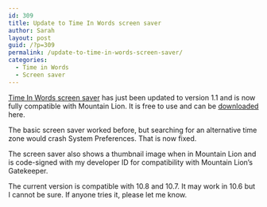 ```yaml
---
id: 309
title: Update to Time In Words screen saver
author: Sarah
layout: post
guid: /?p=309
permalink: /update-to-time-in-words-screen-saver/
categories:
  - Time in Words
  - Screen saver
---
```

[Time In Words screen saver][1] has just been updated to version 1.1 and is now fully compatible with Mountain Lion. It is free to use and can be [downloaded][2] here.

The basic screen saver worked before, but searching for an alternative time zone would crash System Preferences. That is now fixed.

The screen saver also shows a thumbnail image when in Mountain Lion and is code-signed with my developer ID for compatibility with Mountain Lion&#8217;s Gatekeeper.

The current version is compatible with 10.8 and 10.7. It may work in 10.6 but I cannot be sure. If anyone tries it, please let me know.

 [1]: /time-in-words-screen-saver-for-mac/ "Time In Words Screen Saver for Mac"
 [2]: /screensaver/TimeInWords-ScreenSaver.zip